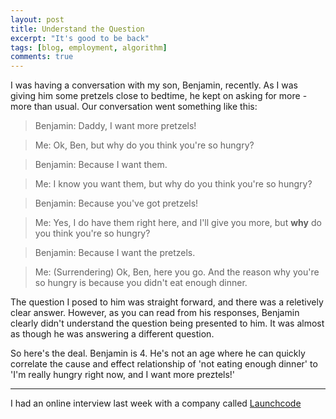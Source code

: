 ```yaml
---
layout: post
title: Understand the Question
excerpt: "It's good to be back"
tags: [blog, employment, algorithm]
comments: true
---
```


I was having a conversation with my son, Benjamin, recently. As I was giving him some pretzels close to bedtime, he kept on asking for more - more than usual. Our conversation went something like this: 

> Benjamin: Daddy, I want more pretzels!

> Me: Ok, Ben, but why do you think you're so hungry? 

> Benjamin: Because I want them.

> Me: I know you want them, but why do you think you're so hungry?

> Benjamin: Because you've got pretzels!

> Me: Yes, I do have them right here, and I'll give you more, but **why** do you think you're so hungry?

> Benjamin: Because I want the pretzels.

> Me: (Surrendering) Ok, Ben, here you go. And the reason why you're so hungry is because you didn't eat enough dinner.

The question I posed to him was straight forward, and there was a reletively clear answer. However, as you can read from his responses, Benjamin clearly didn't understand the question being presented to him. It was almost as though he was answering a different question. 

So here's the deal. Benjamin is 4. He's not an age where he can quickly correlate the cause and effect relationship of 'not eating enough dinner' to 'I'm really hungry right now, and I want more preztels!'

---

I had an online interview last week with a company called [Launchcode]()